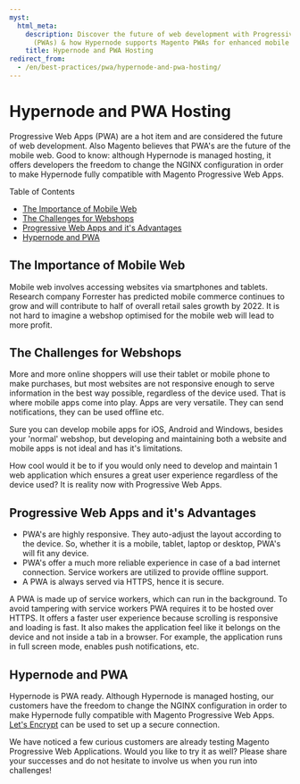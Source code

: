 ```yaml
---
myst:
  html_meta:
    description: Discover the future of web development with Progressive Web Apps
      (PWAs) & how Hypernode supports Magento PWAs for enhanced mobile web experience.
    title: Hypernode and PWA Hosting
redirect_from:
  - /en/best-practices/pwa/hypernode-and-pwa-hosting/
---
```


<!-- source: https://support.hypernode.com/en/best-practices/pwa/hypernode-and-pwa-hosting/ -->

# Hypernode and PWA Hosting

Progressive Web Apps (PWA) are a hot item and are considered the future of web development. Also Magento believes that PWA's are the future of the mobile web. Good to know: although Hypernode is managed hosting, it offers developers the freedom to change the NGINX configuration in order to make Hypernode fully compatible with Magento Progressive Web Apps.

Table of Contents

- [The Importance of Mobile Web](#the-importance-of-mobile-web)
- [The Challenges for Webshops](#the-challenges-for-webshops)
- [Progressive Web Apps and it's Advantages](#progressive-web-apps-and-its-advantages)
- [Hypernode and PWA](#hypernode-and-pwa)

## The Importance of Mobile Web

Mobile web involves accessing websites via smartphones and tablets. Research company Forrester has predicted mobile commerce continues to grow and will contribute to half of overall retail sales growth by 2022. It is not hard to imagine a webshop optimised for the mobile web will lead to more profit.

## The Challenges for Webshops

More and more online shoppers will use their tablet or mobile phone to make purchases, but most websites are not responsive enough to serve information in the best way possible, regardless of the device used. That is where mobile apps come into play. Apps are very versatile. They can send notifications, they can be used offline etc.

Sure you can develop mobile apps for iOS, Android and Windows, besides your 'normal' webshop, but developing and maintaining both a website and mobile apps is not ideal and has it's limitations.

How cool would it be to if you would only need to develop and maintain 1 web application which ensures a great user experience regardless of the device used? It is reality now with Progressive Web Apps.

## Progressive Web Apps and it's Advantages

- PWA's are highly responsive. They auto-adjust the layout according to the device. So, whether it is a mobile, tablet, laptop or desktop, PWA's will fit any device.
- PWA's offer a much more reliable experience in case of a bad internet connection. Service workers are utilized to provide offline support.
- A PWA is always served via HTTPS, hence it is secure.

A PWA is made up of service workers, which can run in the background. To avoid tampering with service workers PWA requires it to be hosted over HTTPS. It offers a faster user experience because scrolling is responsive and loading is fast. It also makes the application feel like it belongs on the device and not inside a tab in a browser. For example, the application runs in full screen mode, enables push notifications, etc.

## Hypernode and PWA

Hypernode is PWA ready. Although Hypernode is managed hosting, our customers have the freedom to change the NGINX configuration in order to make Hypernode fully compatible with Magento Progressive Web Apps. [Let's Encrypt](../../hypernode-platform/ssl/how-to-use-lets-encrypt-on-hypernode.md) can be used to set up a secure connection.

We have noticed a few curious customers are already testing Magento Progressive Web Applications. Would you like to try it as well? Please share your successes and do not hesitate to involve us when you run into challenges!
